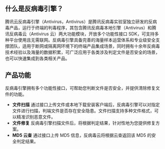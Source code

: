 ## 什么是反病毒引擎？
腾讯云反病毒引擎（Antivirus，Antivirus）是腾讯反病毒实验室独立研发的反病毒产品，运行于终端的判毒程序，其包含腾讯反病毒本地引擎（Antivirus）和腾讯反病毒云（Antivirus 云）两大功能模块，开放多个功能性接口 SDK，可支持多种平台使用且无需联网。反病毒引擎具备完善的海量样本运营体系和专业级安全支撑团队，适用于断网或隔离网环境下的终端产品集成场景，同时拥有十余年反病毒技术经验以及海量的数据积累，可广泛应用于各类涉及判定文件是否安全的场景，也可以快速集成到各类相关产品。    

## 产品功能
反病毒引擎拥有多个功能性接口，可帮助您判断文件是否安全，并提供清除修复文件的功能。
- **文件扫描**
通过接口上传文件或本地下载安装客户端后，反病毒引擎可以对指定文件进行扫描，判端文件是否存在安全隐患。文件扫描支持多种文件格式，可以精准识别恶意文件。
- **文件修复**
反病毒引擎扫描文件后，将根据判定结果，针对性地为您提供修复方案。
- **MD5 云查**
通过接口上传 MD5 信息，反病毒云将根据云查返回该 MD5 的安全判定结果。
